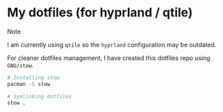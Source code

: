 # My dotfiles (for hyprland / qtile)

> [!NOTE]
> I am currently using `qtile` so the `hyprland` configuration may be outdated.

For cleaner dotfiles management, I have created this dotfiles repo using `GNU/stow`.

```sh
# Installing stow
pacman -S stow

# Symlinking dotfiles
stow .
```
